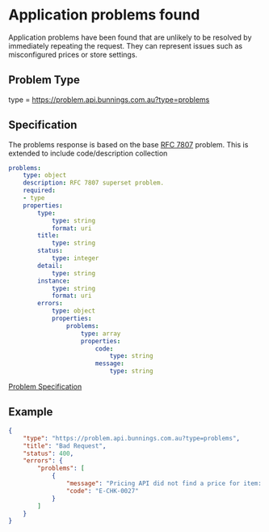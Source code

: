 # Application problems found

Application problems have been found that are unlikely to be resolved by immediately repeating the request. They can represent
issues such as misconfigured prices or store settings.

## Problem Type

type = https://problem.api.bunnings.com.au?type=problems

## Specification

The problems response is based on the base [RFC 7807](https://tools.ietf.org/html/rfc7807) problem.
This is extended to include code/description collection

```yaml
problems:
    type: object
    description: RFC 7807 superset problem.
    required:
    - type
    properties:
        type:
            type: string
            format: uri
        title:
            type: string
        status:
            type: integer
        detail:
            type: string
        instance:
            type: string
            format: uri
        errors:
            type: object
            properties:
                problems:
                    type: array
                    properties:
                        code:
                            type: string
                        message:
                            type: string
```
[Problem Specification](./problems.yaml)

## Example

```json
{
    "type": "https://problem.api.bunnings.com.au?type=problems",
    "title": "Bad Request",
    "status": 400,
    "errors": {
        "problems": [
            {
                "message": "Pricing API did not find a price for item: 3314001",
                "code": "E-CHK-0027"
            }
        ]
    }
}
```